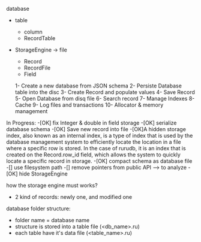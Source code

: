 database
 - table
    - column
    - RecordTable
 - StorageEngine  -> file
   - Record
   - RecordFile
   - Field

    1- Create a new database from JSON schema
    2- Persiste Database table into the disc
    3- Create Record and populate values
    4- Save Record 
    5- Open Database from disq file
    6- Search record 
    7- Manage Indexes
    8- Cache
    9- Log files and transactions
   10- Allocator & memory management



In Progress:
  -[OK] fix Integer & double in field storage 
  -[OK] serialize database schema
  -[OK] Save new record into file 
  -[OK]A hidden storage index, also known as an internal index, is a type of index that is used by the database management system to efficiently locate the location in a file where a specific row is stored. In the case of rurudb, it is an index that is created on the Record.row_id field, which allows the system to quickly locate a specific record in storage.
  -[OK] compact schema as database file
  -[] use filesystem path 
  -[] remove pointers from public API --> to analyze 
  -[OK] hide StorageEngine


  how the storage engine must works?
  - 2 kind of records: newly one, and modified one
  
  database folder structure:
   - folder name = database name
   - structure is stored into a table file (<db_name>.ru)
   - each table have it's data file (<table_name>.ru)